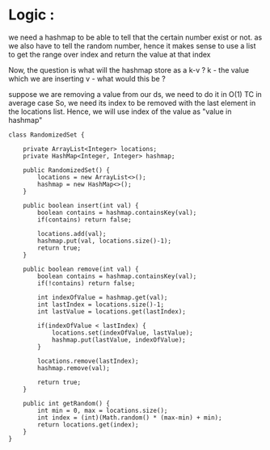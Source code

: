 # Logic : 
we need a hashmap to be able to tell that the certain number exist or not.
as we also have to tell the random number, hence it makes sense to use a list 
to get the range over index and return the value at that index

Now, the question is what will the hashmap store as a k-v ?
k - the value which we are inserting
v - what would this be ?

suppose we are removing a value from our ds, we need to do it in O(1) TC in average case
So, we need its index to be removed with the last element in the locations list. Hence, we  will use index of the value as "value in hashmap"
		
		
```
class RandomizedSet {
    
    private ArrayList<Integer> locations;
    private HashMap<Integer, Integer> hashmap;
    
    public RandomizedSet() {
        locations = new ArrayList<>();
        hashmap = new HashMap<>();
    }
    
    public boolean insert(int val) {
        boolean contains = hashmap.containsKey(val);
        if(contains) return false;
        
        locations.add(val);
        hashmap.put(val, locations.size()-1);
        return true;
    }
    
    public boolean remove(int val) {
        boolean contains = hashmap.containsKey(val);
        if(!contains) return false;
        
        int indexOfValue = hashmap.get(val);
        int lastIndex = locations.size()-1;
        int lastValue = locations.get(lastIndex);
        
        if(indexOfValue < lastIndex) {
            locations.set(indexOfValue, lastValue);
            hashmap.put(lastValue, indexOfValue);
        }
        
        locations.remove(lastIndex);
        hashmap.remove(val);
        
        return true;
    }
    
    public int getRandom() {
        int min = 0, max = locations.size();
        int index = (int)(Math.random() * (max-min) + min);
        return locations.get(index);
    }
}
```
